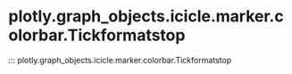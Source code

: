 # plotly.graph_objects.icicle.marker.colorbar.Tickformatstop

::: plotly.graph_objects.icicle.marker.colorbar.Tickformatstop
